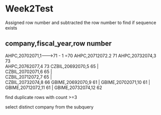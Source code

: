 # Week2Test


Assigned row number and subtracted the row number to find if sequence exists

company,fiscal_year,row number
-------------------------------
AHPC,20702071,1--->71 - 1 =70
AHPC,20712072.2            71
AHPC,20732074,3            73   
AHPC,20762077,4             73
CZBIL,20692070,5            65 |   
CZBIL,20702071,6            65 |   
CZBIL,20712072,7            65 |     
CZBIL,20732074,8            66
GBIME,20692070,9            61 |
GBIME,20702071,10           61 |
GBIME,20712072,11           61 |
GBIME,20732074,12           62


find duplicate rows with count >=3

select distinct company from the subquery 
